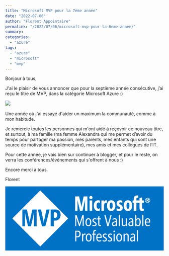 ```yaml
---
title: "Microsoft MVP pour la 7ème année"
date: "2022-07-06"
author: "Florent Appointaire"
permalink: "/2022/07/06/microsoft-mvp-pour-la-6eme-annee/"
summary: 
categories: 
  - "azure"
tags:
  - "azure"
  - "microsoft"
  - "mvp"
---
```

Bonjour à tous,

J'ai le plaisir de vous annoncer que pour la septième année consécutive, j’ai reçu le titre de MVP, dans la catégorie Microsoft Azure :)

![](/assets/images/2022/MVP_2022.PNG)

Une année où j'ai essayé d'aider un maximum la communauté, comme à mon habitude.

Je remercie toutes les personnes qui m'ont aidé à reçevoir ce nouveau titre, et surtout, à ma famille (ma femme Alexandra qui me permet d’avoir du temps pour partager ma passion, mes parents, mes enfants qui sont une source de motivation supplémentaire), mes amis et mes collègues de l’IT.

Pour cette année, je vais bien sur continuer à blogger, et pour le reste, on verra les conférences/événements qui s'offrent à nous :)

Encore merci à tous.

Florent

![](/assets/images/2021/mvp.png)
